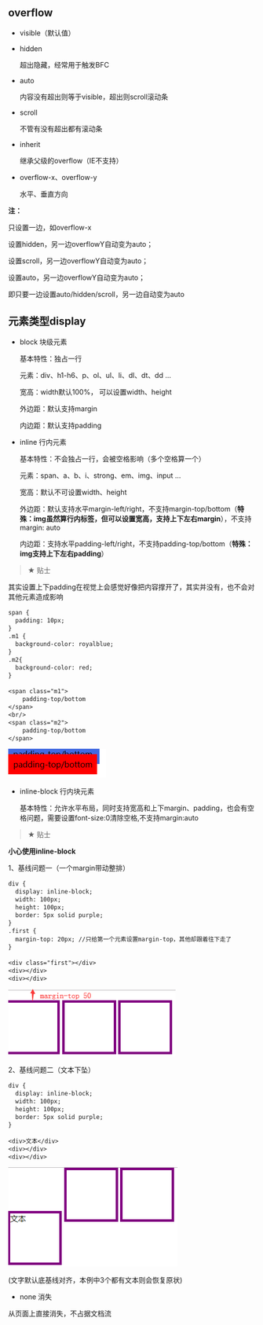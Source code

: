 ## overflow

- visible（默认值）

- hidden
    
    超出隐藏，经常用于触发BFC

- auto

    内容没有超出则等于visible，超出则scroll滚动条
    
- scroll

    不管有没有超出都有滚动条
    
- inherit
    
    继承父级的overflow（IE不支持）
    
- overflow-x、overflow-y

    水平、垂直方向

**注：**

只设置一边，如overflow-x

设置hidden，另一边overflowY自动变为auto；

设置scroll，另一边overflowY自动变为auto；

设置auto，另一边overflowY自动变为auto；

即只要一边设置auto/hidden/scroll，另一边自动变为auto
    
## 元素类型display

- block 块级元素

    基本特性：独占一行
    
    元素：div、h1-h6、p、ol、ul、li、dl、dt、dd ...
    
    宽高：width默认100%， 可以设置width、height
    
    外边距：默认支持margin
    
    内边距：默认支持padding
    
- inline 行内元素

    基本特性：不会独占一行，会被空格影响（多个空格算一个）
    
    元素：span、a、b、i、strong、em、img、input ...
    
    宽高：默认不可设置width、height
    
    外边距：默认支持水平margin-left/right，不支持margin-top/bottom（**特殊：img虽然算行内标签，但可以设置宽高，支持上下左右margin**），不支持margin: auto
    
    内边距：支持水平padding-left/right，不支持padding-top/bottom（**特殊：img支持上下左右padding**）

> &#9733; 贴士 

其实设置上下padding在视觉上会感觉好像把内容撑开了，其实并没有，也不会对其他元素造成影响

    span {
      padding: 10px;
    }
    .m1 {
      background-color: royalblue;
    }
    .m2{
      background-color: red;
    }
    
    <span class="m1">
        padding-top/bottom
    </span>
    <br/>
    <span class="m2">
        padding-top/bottom
    </span>
      
![Alt text](./imgs/5-01.png)

- inline-block 行内块元素

    基本特性：允许水平布局，同时支持宽高和上下margin、padding，也会有空格问题，需要设置font-size:0清除空格,不支持margin:auto
    
> &#9733; 贴士 
    
**小心使用inline-block**
    
1、基线问题一（一个margin带动整排）

    div {
      display: inline-block;
      width: 100px;
      height: 100px;
      border: 5px solid purple;
    }
    .first {
      margin-top: 20px; //只给第一个元素设置margin-top，其他却跟着往下走了
    }
    
    <div class="first"></div>
    <div></div>
    <div></div>
      
![Alt text](./imgs/5-02.png)

2、基线问题二（文本下坠）

    div {
      display: inline-block;
      width: 100px;
      height: 100px;
      border: 5px solid purple;
    }
    
    <div>文本</div>
    <div></div>
    <div></div>
    
![Alt text](./imgs/5-03.png) 

(文字默认底基线对齐，本例中3个都有文本则会恢复原状)

- none 消失

从页面上直接消失，不占据文档流